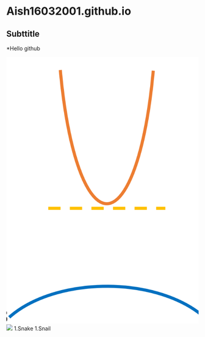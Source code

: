 # Aish16032001.github.io
## Subttitle
*Hello github


![My structure](11.png)
![](https://www.bing.com/images/search?view=detailV2&ccid=atKXAxwE&id=FE1EDB33F71FF345D4EF8D56A2508B4B50FDB00A&thid=OIP.atKXAxwEzFdFRKS3SfEjPQHaE8&mediaurl=https%3a%2f%2fstatic.333travel.nl%2fweb-images%2f06%2f2019%2f5d1218b325187%2fchina-panda-baby.jpeg&cdnurl=https%3a%2f%2fth.bing.com%2fth%2fid%2fR.6ad297031c04cc574544a4b749f1233d%3frik%3dCrD9UEuLUKJWjQ%26pid%3dImgRaw%26r%3d0&exph=2498&expw=3744&q=baby+panda+in+yaan+national+park&simid=608014688245253355&FORM=IRPRST&ck=31A23D184C14FCE0137E1F770E3126FD&selectedIndex=0&itb=0&ajaxhist=0&ajaxserp=0)
1.Snake
1.Snail
